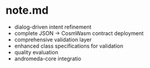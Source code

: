 # note.md

* dialog-driven intent refinement
* complete JSON → CosmWasm contract deployment
* comprehensive validation layer
* enhanced class specifications for validation
* quality evaluation
* andromeda-core integratio
